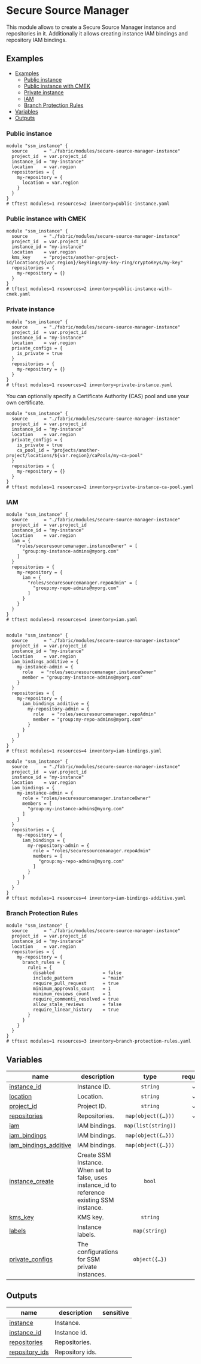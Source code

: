 # Secure Source Manager

This module allows to create a Secure Source Manager instance and repositories in it. Additionally it allows creating instance IAM bindings and repository IAM bindings.

## Examples

<!-- BEGIN TOC -->
- [Examples](#examples)
  - [Public instance](#public-instance)
  - [Public instance with CMEK](#public-instance-with-cmek)
  - [Private instance](#private-instance)
  - [IAM](#iam)
  - [Branch Protection Rules](#branch-protection-rules)
- [Variables](#variables)
- [Outputs](#outputs)
<!-- END TOC -->

### Public instance

```hcl
module "ssm_instance" {
  source      = "./fabric/modules/secure-source-manager-instance"
  project_id  = var.project_id
  instance_id = "my-instance"
  location    = var.region
  repositories = {
    my-repository = {
      location = var.region
    }
  }
}
# tftest modules=1 resources=2 inventory=public-instance.yaml
```

### Public instance with CMEK

```hcl
module "ssm_instance" {
  source      = "./fabric/modules/secure-source-manager-instance"
  project_id  = var.project_id
  instance_id = "my-instance"
  location    = var.region
  kms_key     = "projects/another-project-id/locations/${var.region}/keyRings/my-key-ring/cryptoKeys/my-key"
  repositories = {
    my-repository = {}
  }
}
# tftest modules=1 resources=2 inventory=public-instance-with-cmek.yaml
```

### Private instance

```hcl
module "ssm_instance" {
  source      = "./fabric/modules/secure-source-manager-instance"
  project_id  = var.project_id
  instance_id = "my-instance"
  location    = var.region
  private_configs = {
    is_private = true
  }
  repositories = {
    my-repository = {}
  }
}
# tftest modules=1 resources=2 inventory=private-instance.yaml
```

You can optionally specify a Certificate Authority (CAS) pool and use your own certificate.

```hcl
module "ssm_instance" {
  source      = "./fabric/modules/secure-source-manager-instance"
  project_id  = var.project_id
  instance_id = "my-instance"
  location    = var.region
  private_configs = {
    is_private = true
    ca_pool_id = "projects/another-project/locations/${var.region}/caPools/my-ca-pool"
  }
  repositories = {
    my-repository = {}
  }
}
# tftest modules=1 resources=2 inventory=private-instance-ca-pool.yaml
```

### IAM

```hcl
module "ssm_instance" {
  source      = "./fabric/modules/secure-source-manager-instance"
  project_id  = var.project_id
  instance_id = "my-instance"
  location    = var.region
  iam = {
    "roles/securesourcemanager.instanceOwner" = [
      "group:my-instance-admins@myorg.com"
    ]
  }
  repositories = {
    my-repository = {
      iam = {
        "roles/securesourcemanager.repoAdmin" = [
          "group:my-repo-admins@myorg.com"
        ]
      }
    }
  }
}
# tftest modules=1 resources=4 inventory=iam.yaml
```

```hcl

module "ssm_instance" {
  source      = "./fabric/modules/secure-source-manager-instance"
  project_id  = var.project_id
  instance_id = "my-instance"
  location    = var.region
  iam_bindings_additive = {
    my-instance-admin = {
      role   = "roles/securesourcemanager.instanceOwner"
      member = "group:my-instance-admins@myorg.com"
    }
  }
  repositories = {
    my-repository = {
      iam_bindings_additive = {
        my-repository-admin = {
          role   = "roles/securesourcemanager.repoAdmin"
          member = "group:my-repo-admins@myorg.com"
        }
      }
    }
  }
}
# tftest modules=1 resources=4 inventory=iam-bindings.yaml
```

```hcl
module "ssm_instance" {
  source      = "./fabric/modules/secure-source-manager-instance"
  project_id  = var.project_id
  instance_id = "my-instance"
  location    = var.region
  iam_bindings = {
    my-instance-admin = {
      role = "roles/securesourcemanager.instanceOwner"
      members = [
        "group:my-instance-admins@myorg.com"
      ]
    }
  }
  repositories = {
    my-repository = {
      iam_bindings = {
        my-repository-admin = {
          role = "roles/securesourcemanager.repoAdmin"
          members = [
            "group:my-repo-admins@myorg.com"
          ]
        }
      }
    }
  }
}
# tftest modules=1 resources=4 inventory=iam-bindings-additive.yaml
```

### Branch Protection Rules

```hcl
module "ssm_instance" {
  source      = "./fabric/modules/secure-source-manager-instance"
  project_id  = var.project_id
  instance_id = "my-instance"
  location    = var.region
  repositories = {
    my-repository = {
      branch_rules = {
        rule1 = {
          disabled                  = false
          include_pattern           = "main"
          require_pull_request      = true
          minimum_approvals_count   = 1
          minimum_reviews_count     = 1
          require_comments_resolved = true
          allow_stale_reviews       = false
          require_linear_history    = true
        }
      }
    }
  }
}
# tftest modules=1 resources=3 inventory=branch-protection-rules.yaml 
```
<!-- BEGIN TFDOC -->
## Variables

| name | description | type | required | default |
|---|---|:---:|:---:|:---:|
| [instance_id](variables.tf#L23) | Instance ID. | <code>string</code> | ✓ |  |
| [location](variables.tf#L40) | Location. | <code>string</code> | ✓ |  |
| [project_id](variables.tf#L55) | Project ID. | <code>string</code> | ✓ |  |
| [repositories](variables.tf#L60) | Repositories. | <code title="map&#40;object&#40;&#123;&#10;  description &#61; optional&#40;string&#41;&#10;  iam         &#61; optional&#40;map&#40;list&#40;string&#41;&#41;, &#123;&#125;&#41;&#10;  iam_bindings &#61; optional&#40;map&#40;object&#40;&#123;&#10;    role    &#61; string&#10;    members &#61; list&#40;string&#41;&#10;  &#125;&#41;&#41;, &#123;&#125;&#41;&#10;  iam_bindings_additive &#61; optional&#40;map&#40;object&#40;&#123;&#10;    role   &#61; string&#10;    member &#61; string&#10;  &#125;&#41;&#41;, &#123;&#125;&#41;&#10;  initial_config &#61; optional&#40;object&#40;&#123;&#10;    default_branch &#61; optional&#40;string&#41;&#10;    gitignores     &#61; optional&#40;string&#41;&#10;    license        &#61; optional&#40;string&#41;&#10;    readme         &#61; optional&#40;string&#41;&#10;  &#125;&#41;&#41;&#10;  branch_rules &#61; optional&#40;map&#40;object&#40;&#123;&#10;    disabled                  &#61; optional&#40;bool, false&#41;&#10;    include_pattern           &#61; string&#10;    require_pull_request      &#61; optional&#40;bool&#41;&#10;    minimum_approvals_count   &#61; optional&#40;number&#41;&#10;    minimum_reviews_count     &#61; optional&#40;number&#41;&#10;    require_comments_resolved &#61; optional&#40;bool&#41;&#10;    allow_stale_reviews       &#61; optional&#40;bool&#41;&#10;    require_linear_history    &#61; optional&#40;bool&#41;&#10;  &#125;&#41;&#41;, &#123;&#125;&#41;&#10;&#125;&#41;&#41;">map&#40;object&#40;&#123;&#8230;&#125;&#41;&#41;</code> | ✓ |  |
| [iam](variables-iam.tf#L17) | IAM bindings. | <code>map&#40;list&#40;string&#41;&#41;</code> |  | <code>&#123;&#125;</code> |
| [iam_bindings](variables-iam.tf#L23) | IAM bindings. | <code title="map&#40;object&#40;&#123;&#10;  role    &#61; string&#10;  members &#61; list&#40;string&#41;&#10;&#125;&#41;&#41;">map&#40;object&#40;&#123;&#8230;&#125;&#41;&#41;</code> |  | <code>&#123;&#125;</code> |
| [iam_bindings_additive](variables-iam.tf#L32) | IAM bindings. | <code title="map&#40;object&#40;&#123;&#10;  role   &#61; string&#10;  member &#61; string&#10;&#125;&#41;&#41;">map&#40;object&#40;&#123;&#8230;&#125;&#41;&#41;</code> |  | <code>&#123;&#125;</code> |
| [instance_create](variables.tf#L17) | Create SSM Instance. When set to false, uses instance_id to reference existing SSM instance. | <code>bool</code> |  | <code>true</code> |
| [kms_key](variables.tf#L28) | KMS key. | <code>string</code> |  | <code>null</code> |
| [labels](variables.tf#L34) | Instance labels. | <code>map&#40;string&#41;</code> |  | <code>null</code> |
| [private_configs](variables.tf#L45) | The configurations for SSM private instances. | <code title="object&#40;&#123;&#10;  is_private &#61; optional&#40;bool, true&#41;&#10;  ca_pool_id &#61; optional&#40;string&#41;&#10;&#125;&#41;">object&#40;&#123;&#8230;&#125;&#41;</code> |  | <code>&#123;&#125;</code> |

## Outputs

| name | description | sensitive |
|---|---|:---:|
| [instance](outputs.tf#L17) | Instance. |  |
| [instance_id](outputs.tf#L22) | Instance id. |  |
| [repositories](outputs.tf#L27) | Repositories. |  |
| [repository_ids](outputs.tf#L32) | Repository ids. |  |
<!-- END TFDOC -->
